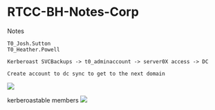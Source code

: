 # RTCC-BH-Notes-Corp


Notes
```
T0_Josh.Sutton
T0_Heather.Powell

Kerberoast SVCBackups -> t0_adminaccount -> server0X access -> DC 

Create account to dc sync to get to the next domain

```


![](T0admins-bh.png)

kerberoastable members
![](kerberoastablememberscorp.png)